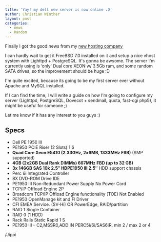 ```yaml
---
title: 'Yay! my dell new server is now online :D'
author: Christian Winther
layout: post
categories:
  - news
  - Random
---
```

Finally I got the good news from my [new hosting company][1]

I can hardly wait to get it FreeBSD 7.0 installed on it and setup a nice vhost system with Lighttpd + PostgreSQL. It's gonna be awsome.
The server I'm currently using is &#8216;only' Dual core XEON w/ 3.5Gb ram, and some random SATA drives, so the improvement should be huge :D

I'm quite excited, because its going to be my first server ever without Apache and MySQL installed.

If I can find the time, I will write a guide on how I'm going to configure my server (Lighttpd, PostgreSQL, Dovecot + sendmail, quota, fast-cgi php5), it might be useful for someone ;)

Let me know if it has any interest to you guys :)

## Specs

- Dell PE 1950 III
- PE1950 PCIE Riser (2 Slots) 1 S
- **Quad Core Xeon E5410 (2.33GHz, 2x6MB, 1333MHz FSB)** (SMP supported)
- **4GB (2x2GB Dual Rank DIMMs) 667MHz FBD (up to 32 GB)**
- **3x 146GB SAS 10k 2.5&#8243; HDPE1950 III 2.5&#8243;** HDD support chassis
- Perc 6i Integrated Controller
- 8X DVD-ROM Drive IDE
- PE1950 III Non-Redundant Power Supply No Power Cord
- TCP/IP Offload Engine 2P
- Broadcom TCP/IP Offload Engine functionality (TOE) Not Enabled
- PE1950 OpenManage kit and FI Driver
- CFI EMEA Service. (SV-Hi) OR PowerEdge, RAID/partition
- RAID 1 Single Container
- RAID 0 (1 HDD)
- Rack Rails Static Rapid 1 S
- PE1950 III &#8211; C2,MSSR0,ADD IN PERC5i/6i/SAS6iR, min 2 / max 2 or 4

/Jippi

 [1]: http://www.logiqit.com
 [2]: http://www.kosmosgrafisk.dk
